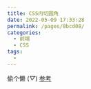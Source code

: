 ```yaml
---
title: CSS内切圆角
date: 2022-05-09 17:33:28
permalink: /pages/8bcd08/
categories:
  - 前端
  - CSS
tags:
  - 
---
```

偷个懒 (*▽*)
[参考](https://www.cnblogs.com/coco1s/p/15773914.html)